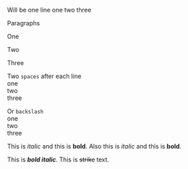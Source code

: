 Will be one line
one
two
three

Paragraphs

One

Two

Three

Two `spaces` after each line  
one  
two  
three

Or `backslash`\
one\
two\
three


This is _italic_ and this is **bold**. Also this is *italic* and this is __bold__.

This is **_bold italic_**. This is ~~strike~~ text.

